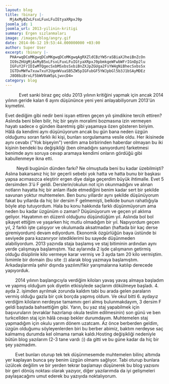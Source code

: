```yaml
---
layout: blog
title: !binary |-
  MjAxMyBZxLFsxLFuxLFuIEtyaXRpxJ9p
joomla_id: 1
joomla_url: 2013-yilinin-kritigi
summary: Ergen sızlanmaları
image: /images/blog/angry.gif
date: 2014-06-12 19:53:44.000000000 +03:00
author: Super User
excerpt: !binary |-
  PHA+wqDCoMKgwqDCoMKgwqDCoMKgwqAgRXZldCBzYW5raSBiaXJheiBnZcOn
  IG9sZHUgMjAxMyB5xLFsxLFuxLFuIGtyaXRpxJ9pbmkgeWFwbWFrIGnDp2lu
  IGFuY2FrIDIwMTQgecSxbMSxbsSxbiBnZXJpZGUga2FsYW4gNiBhecSxbsSx
  IGTDvMWfw7xuw7xuY2UgeWVuaSB5ZW5pIGFubGF5YWJpbGl5b3J1bSAyMDEz
  J8O8biBrxLF5bWV0aW5pLjwvcD4=
category: blog
---
```

<p>           Evet sanki biraz geç oldu 2013 yılının kritiğini yapmak için ancak 2014 yılının geride kalan 6 ayını düşününce yeni yeni anlayabiliyorum 2013'ün kıymetini.</p>

<p>Evet dediğim gibi nedir beni isyan ettiren geçen yılı şimdikine tercih ettiren? Aslında beni bilen bilir, hiç bir şeyin moralimi bozmasına izin vermeyen hayatı sadece o günden ibaretmiş gibi yaşamaya özen gösteren biriyim. Hâlâ da kendimi aynı düşünüyorum ancak bu gün bana neden üzgün olduğumu soran farklı iki kişi, bunları sorgulamama vesile oldu. Her ikisinede aynı cevabı ("Yok bişeyim") verdim ama birbirinden haberdar olmayan bu iki kişinin bendeki bu değişikliği (ben olmadığını sanıyordum) farketmesi benimde aynı soruya cevap aramaya kendimi onların gördüğü gibi kabullenmeye ikna etti.</p>
<p>         Neydi bugünün dünden farkı? Ne olmuştuda beni bu kadar üzebilmişti? Aslına bakarsanız hiç bir geçerli sebebi yok hatta ve hatta bunu bir başkası yapsa acımasızca eleştirir ergen diye dalga geçerdim büyük ihtimalle. Evet 5 dersimden 3'ü F geldi. Derslerin/okulun not için okunmadığını ve alınan notların hayatta hiç bir anlam ifade etmediğini benim kadar sert bir şekilde savunan yoktur muhtemelen. Ben bunu yıllardır aynı şekilde düşünüyorum fakat bu yıllarda da hiç bir dersim F gelmemişti, belkide bunun rahatlığıyla böyle atıp tutuyordum. Hala bu konu hakkında farklı düşünmüyorum ama neden bu kadar üzgünüm o zaman? Düşünüyorum ve geçen yıl aklıma geliyor. Hayatımın en düzenli olduğunu düşündüğüm yıl. Aslında bol bol şikayet ettiğim ve yaşarken hiç mutlu olmadığım bir yıl. Napıyordum geçen yıl, 2 farklı işte çalışıyor ve okulumada aksatmadan (haftada bir kaç derse giremiyordum) devam ediyordum. Ekonomik özgürlüğün baya üstünde bi seviyede para kazanıryor istediklerimi bu sayede düşünmeden alabiliyordum. 2013 yazında staja başlamış ve staj bitiminin ardından aynı yerde çalışmaya başlamıştım. Yaz aylarında 2 işde çalışmanın getirmiş olduğu disiplinle kilo vermeye karar vermiş ve 3 ayda tam 20 kilo vermiştim. İsmimle bir domain (bu site :)) alarak blog yazmaya başlamıştım. Arkadaşlarımla şehir dışında yazılım/fikir yarışmalarına katılıp derecede yapıyorduk.</p>
<p>        2014 yılının başlangıcıyla verdiğim kiloları yavaş yavaş almaya başladım ve yapmış olduğum şok diyetin etkisiylede saçlarım dökülmeye başladı. 4. ayda 2. işimden ayrılmak zorunda kaldım tabi bu arada gelen paraların vermiş olduğu gazla bir çok borçda yapmış oldum. Ve okul bitti 6. aydayız verdiğim kiloların nerdeyse tamamını geri almış bulunmakdayım, 3 dersim F geldi baştada bahsettiğim gibi. Yarın, bu yaz staj yapabilmek için başvuruların (evraklar hazırlanıp okula teslim edilmesinin) son günü ve ben turkcellden staj için hâlâ cevap bekler durumdayım. Muhtemelen staj yapmadığım için okulu yarım dönem uzatcam. Az önce berberden geldim, üzgün olduğumu söyleyenlerden biri bu berber abimiz, baktım nerdeyse saç kalmamış durumda kel olmama ramak kaldı.Hosting değişikliği nedeniyle bütün blog yazılarım (2-3 tane vardı :)) da gitti ve bu güne kadar da hiç bir şey yazmadım.</p>
<p>        Evet bunları oturup tek tek düşünmesemde muhtemelen bilinç altımda yer kaplayan bunca şey benim üzgün olmamı sağlıyor. Tabi oturup bunlara üzülcek değilim ve bir yerden tekrar başlamayı düşünerek bu blog yazısını bir geri dönüş noktası olarak yazıyor, diğer yazılarımda da iyi gelişmeleri paylaşacağımı umut ederek bu yazıyıda noktalıyorum.</p>
<p> </p>
